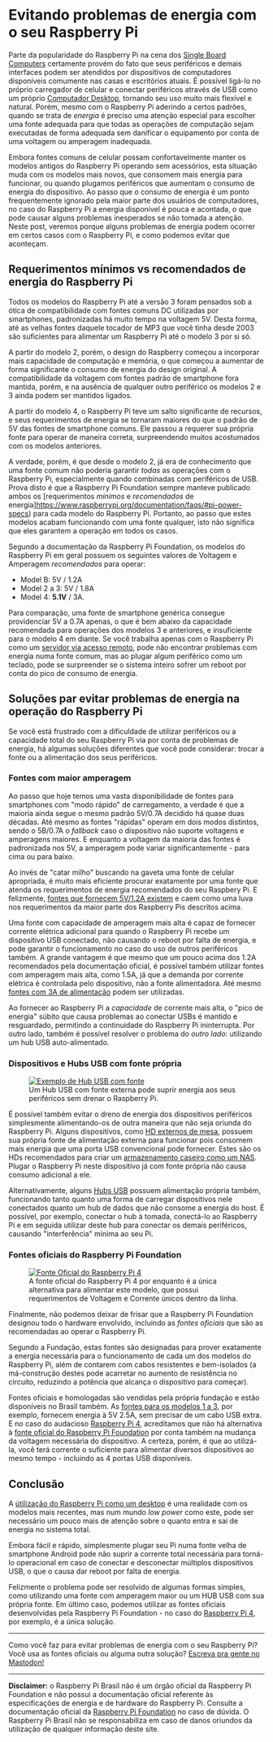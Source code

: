 # Evitando problemas de energia com o seu Raspberry Pi

Parte da popularidade do Raspberry Pi na cena dos [Single Board Computers](/blog/bem_vindo_ao_raspberrypi_brasil/) certamente provém do fato que seus periféricos e demais interfaces podem ser atendidos por dispositivos de computadores disponíveis comumente nas casas e escritórios atuais. É possível ligá-lo no próprio carregador de celular e conectar periféricos através de USB como um próprio [Computador Desktop](/blog/raspberry_pi_como_desktop/), tornando seu uso muito mais flexível e natural. Porém, mesmo com o Raspberry Pi aderindo a certos padrões, quando se trata de *energia* é preciso uma atenção especial para escolher uma fonte adequada para que todas as operações de computação sejam executadas de forma adequada sem danificar o equipamento por conta de uma voltagem ou amperagem inadequada. 

Embora fontes comuns de celular possam confortavelmente manter os modelos antigos do Raspberry Pi operando sem acessórios, esta situação muda com os modelos mais novos, que consomem mais energia para funcionar, ou quando plugamos periféricos que aumentam o consumo de energia do dispositivo. Ao passo que o consumo de energia é um ponto frequentemente ignorado pela maior parte dos usuários de computadores, no caso do Raspberry Pi a energia disponível é pouca e acontada, o que pode causar alguns problemas inesperados se não tomada a atenção. Neste post, veremos porque alguns problemas de energia podem ocorrer em certos casos com o Raspberry Pi, e como podemos evitar que aconteçam.

## Requerimentos mínimos vs recomendados de energia do Raspberry Pi

Todos os modelos do Raspberry Pi até a versão 3 foram pensados sob a ótica de compatibilidade com fontes comuns DC utilizadas por smartphones, padronizadas há muito tempo na voltagem 5V. Desta forma, até as velhas fontes daquele tocador de MP3 que você tinha desde 2003 são suficientes para alimentar um Raspberry Pi até o modelo 3 por si só. 

A partir do modelo 2, porém, o design do Raspberry começou a incorporar mais capacidade de computação e memória, o que começou a aumentar de forma significante o consumo de energia do design original. A compatibilidade da voltagem com fontes padrão de smartphone fora mantida, porém, e na ausência de qualquer outro periférico os modelos 2 e 3 ainda podem ser mantidos ligados.

A partir do modelo 4, o Raspberry Pi teve um salto significante de recursos, e seus requerimentos de energia se tornaram maiores do que o padrão de 5V das fontes de smartphone comuns. Ele passou a requerer sua própria fonte para operar de maneira correta, surpreendendo muitos acostumados com os modelos anteriores. 

A verdade, porém, é que desde o modelo 2, já era de conhecimento que uma fonte comum não poderia garantir *todas* as operações com o Raspberry Pi, especialmente quando combinadas com periféricos de USB. Prova disto é que a Raspberry Pi Foundation sempre manteve publicado ambos os [requerimentos *mínimos* e *recomendados* de energia]https://www.raspberrypi.org/documentation/faqs/#pi-power-specs) para cada modelo do Raspberry Pi. Portanto, ao passo que estes modelos acabam funcionando com uma fonte qualquer, isto não significa que eles garantem a operação em todos os casos.

Segundo a documentação da Raspberry Pi Foundation, os modelos do Raspberry Pi em geral possuem os seguintes valores de Voltagem e Amperagem *recomendados* para operar:

 - Model B: 5V / 1.2A
 - Model 2 a 3: 5V / 1.8A
 - Model 4: **5.1V** / 3A.

Para comparação, uma fonte de smartphone genérica consegue providenciar 5V a 0.7A apenas, o que é bem abaixo da capacidade recomendada para operações dos modelos 3 e anteriores, e insuficiente para o modelo 4 em diante. Se você trabalha apenas com o Raspberry Pi como um [servidor via acesso remoto](/blog/acesso_remoto_seguro_raspberrypi_ssh/), pode não encontrar problemas com energia numa fonte comum, mas ao plugar algum periférico como um teclado, pode se surpreender se o sistema inteiro sofrer um reboot por conta do pico de consumo de energia.

## Soluções par evitar problemas de energia na operação do Raspberry Pi

Se você está frustrado com a dificuldade de utilizar periféricos ou a capacidade total do seu Raspberry Pi via por conta de problemas de energia, há algumas soluções diferentes que você pode considerar: trocar a fonte ou a alimentação dos seus periféricos.

### Fontes com maior amperagem

Ao passo que hoje temos uma vasta disponibilidade de fontes para smartphones com "modo rápido" de carregamento, a verdade é que a maioria ainda segue o mesmo padrão 5V/0.7A decidido há quase duas décadas. Até mesmo as fontes "rápidas" operam em dois modos distintos, sendo o 5B/0.7A o *fallback* caso o dispositivo não suporte voltagens e amperagens maiores. E enquanto a voltagem da maioria das fontes é padronizada nos 5V, a amperagem pode variar significantemente - para cima ou para baixo.

Ao invés de "catar milho" buscando na gaveta uma fonte de celular apropriada, é muito mais eficiente procurar exatamente por uma fonte que atenda os requerimentos de energia recomendados do seu Raspbery Pi. E felizmente, [fontes que fornecem 5V/1.2A existem](https://amzn.to/33KgrrB) e caem como uma luva nos requerimentos da maior parte dos Raspberry Pis descritos acima.

Uma fonte com capacidade de amperagem mais alta é capaz de fornecer corrente elétrica adicional para quando o Raspberry Pi recebe um dispositivo USB conectado, não causando o reboot por falta de energia, e pode garantir o funcionamento no caso do uso de outros periféricos também. A grande vantagem é que mesmo que um pouco acima dos 1.2A recomendados pela documentação oficial, é possível também utilizar fontes com amperagem mais alta, como 1.5A, já que a demanda por corrente elétrica é controlada pelo dispositivo, não a fonte alimentadora. Até mesmo [fontes com 3A de alimentação](https://amzn.to/3w79HA5) podem ser utilizadas.

Ao fornecer ao Raspberry Pi a *capacidade* de corrente mais alta, o "pico de energia" súbito que causa problemas ao conectar USBs é mantido e resguardado, permitindo a continuidade do Raspberry Pi ininterrupta. Por outro lado, também é possível resolver o problema do *outro lado*: utilizando um hub USB auto-alimentado.

### Dispositivos e Hubs USB com fonte própria

<figure>
    <a href="https://amzn.to/3fnKP0c">
    <img src="/static/images/powered_usb.jpg" alt="Exemplo de Hub USB com fonte" />
    </a>
    <figcaption>
        Um Hub USB com fonte externa pode suprir energia aos seus periféricos sem drenar o Raspberry Pi.
    </figcaption>
</figure>

É possível também evitar o dreno de energia dos dispositivos periféricos simplesmente alimentando-os de outra maneira que não seja oriunda do Raspberry Pi. Alguns dispositivos, como [HD externos de mesa](https://amzn.to/3tLCA3f), possuem sua própria fonte de alimentação externa para funcionar pois consomem mais energia que uma porta USB convencional pode fornecer. Estes são os HDs recomendados para criar um [armazenamento caseiro como um NAS](/blog/compartilhando_arquivos_nas_raspberrypi/). Plugar o Raspberry Pi neste dispositivo já com fonte própria não causa consumo adicional a ele.

Alternativamente, alguns [Hubs USB](https://amzn.to/3fnKP0c) possuem alimentação própria também, funcionando tanto quanto uma forma de carregar dispositivos nele conectados quanto um hub de dados que não consome a energia do host. É possível, por exemplo, conectar o hub à tomada, conectá-lo ao Raspberry Pi e em seguida utilizar deste hub para conectar os demais periféricos, causando "interferência" mínima ao seu Pi.

### Fontes oficiais do Raspberry Pi Foundation

<figure>
    <a href="https://amzn.to/3ojEJlI">
    <img src="/static/images/fonte_rpi4.jpg" alt="Fonte Oficial do Raspberry Pi 4" />
    </a>
    <figcaption>
        A fonte oficial do Raspberry Pi 4 por enquanto é a única alternativa para alimentar este modelo, que possui requerimentos de Voltagem e Corrente únicos dentro da linha.
    </figcaption>
</figure>

Finalmente, não podemos deixar de frisar que a Raspberry Pi Foundation designou todo o hardware envolvido, incluindo as *fontes oficiais* que são as recomendadas ao operar o Raspberry Pi.

Segundo a Fundação, estas fontes são designadas para prover exatamente a energia necessária para o funcionamento de cada um dos modelos do Raspberry Pi, além de contarem com cabos resistentes e bem-isolados (a má-construção destes pode acarretar no aumento de resistência no circuito, reduzindo a potência que alcança o dispositivo para começar).

Fontes oficiais e homologadas são vendidas pela própria fundação e estão disponíveis no Brasil também. As [fontes para os modelos 1 a 3](https://amzn.to/3tT4xWW), por exemplo, fornecem energia à 5V 2.5A, sem precisar de um cabo USB extra. E no caso do audacioso [Raspberry Pi 4](https://amzn.to/3eO35Rp), acreditamos que não há alternativa à [fonte oficial do Raspberry Pi Foundation](https://amzn.to/3wcFLml) por conta também na mudança da voltagem necessária do dispositivo. A certeza, porém, é que ao utilizá-la, você terá corrente o suficiente para alimentar diversos dispositivos ao mesmo tempo - incluindo as 4 portas USB disponíveis.

## Conclusão

A [útilização do Raspberry Pi como um desktop](/blog/raspberry_pi_como_desktop/) é uma realidade com os modelos mais recentes, mas num mundo *low power* como este, pode ser necessário um pouco mais de atenção sobre o quanto entra e sai de energia no sistema total.

Embora fácil e rápido, simplesmente plugar seu Pi numa fonte velha de smartphone Android pode não suprir a corrente total necessária para torná-lo operacional em caso de conectar e desconectar múltiplos dispositivos USB, o que o causa dar reboot por falta de energia. 

Felizmente o problema pode ser resolvido de algumas formas simples, como utilizando uma fonte com amperagem maior ou um HUB USB com sua própria fonte. Em último caso, podemos utilizar as fontes oficiais desenvolvidas pela Raspberry Pi Foundation - no caso do [Raspberry Pi 4](https://amzn.to/3eO35Rp), por exemplo, é a única solução.

---

Como você faz para evitar problemas de energia com o seu Raspberry Pi? Você usa as fontes oficiais ou alguma outra solução? [Escreva pra gente no Mastodon!](https://qoto.org/@raspibrasil)

---

**Disclaimer:** o Raspberry Pi Brasil não é um órgão oficial da Raspberry Pi Foundation e não possui a documentação oficial referente às especificações de energia e de hardware do Raspberry Pi. Consulte a documentação oficial da [Raspberry Pi Foundation](https://raspberrypi.org) no caso de dúvida. O Raspberry Pi Brasil não se responsabiliza em caso de danos oriundos da utilização de qualquer informação deste site.
